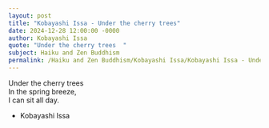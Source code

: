 ```yaml
---
layout: post
title: "Kobayashi Issa - Under the cherry trees"
date: 2024-12-28 12:00:00 -0000
author: Kobayashi Issa
quote: "Under the cherry trees  "
subject: Haiku and Zen Buddhism
permalink: /Haiku and Zen Buddhism/Kobayashi Issa/Kobayashi Issa - Under the cherry trees
---
```


Under the cherry trees  
In the spring breeze,  
I can sit all day. 


- Kobayashi Issa
